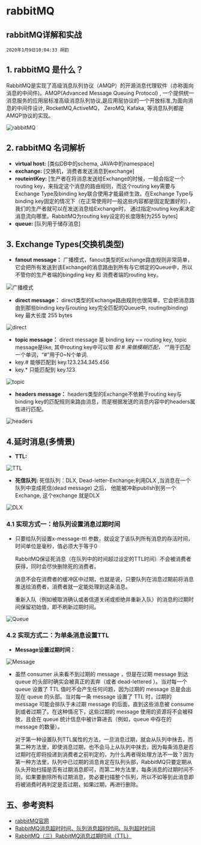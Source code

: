 # rabbitMQ

## rabbitMQ详解和实战

```text
2020年1月9日10:04:33 胡韵
```

## 1. rabbitMQ 是什么？

RabbitMQ是实现了高级消息队列协议（AMQP）的开源消息代理软件（亦称面向消息的中间件\)。AMQP\(Advanced Message Queuing Protocol\) , 一个提供统一消息服务的应用层标准高级消息队列协议,是应用层协议的一个开放标准,为面向消息的中间件设计, RocketMQ,ActiveMQ， ZeroMQ, Kafaka, 等消息队列都是AMQP协议的实现。

![rabbitMQ](../.gitbook/assets/0.png)

## 2. rabbitMQ 名词解析

* **virtual host:** \[类似DB中的schema, JAVA中的namespace\]
* **exchange:**     \[交换机，消费者发送消息到exchange\]
* **routeintKey:**  \[生产者在将消息发送给Exchange的时候，一般会指定一个routing key，来指定这个消息的路由规则，而这个routing key需要与Exchange Type及binding key联合使用才能最终生效。在Exchange Type与binding key固定的情况下（在正常使用时一般这些内容都是固定配置好的），我们的生产者就可以在发送消息给Exchange时， 通过指定routing key来决定消息流向哪里。RabbitMQ为routing key设定的长度限制为255 bytes\]
* **queue:**        \[队列用于储存消息\]

## 3. Exchange Types\(交换机类型\)

* **fanout message：** 广播模式，fanout类型的Exchange路由规则非常简单，它会把所有发送到该Exchange的消息路由到所有与它绑定的Queue中，所以不管你的生产者端的bingding key 和 消费者端的routing key。

![&#x5E7F;&#x64AD;&#x6A21;&#x5F0F;](../.gitbook/assets/1%20%289%29.png)

* **direct message：** direct类型的Exchange路由规则也很简单，它会把消息路由到那些binding key与routing key完全匹配的Queue中, routing\(binding\) key 最大长度 255 bytes

![direct](../.gitbook/assets/2%20%289%29.png)

* **topic message：** direct message 是 binding key == routing key, topic message是like, 其中routing key中可以带  _和 \# 来做模糊匹配， “_”用于匹配一个单词，“\#”用于0~N个单词.
* key.\# 能够匹配到 key.123.234.345.456
* key.\* 只能匹配到 key.123

![topic](../.gitbook/assets/3%20%287%29.png)

* **headers message：** headers类型的Exchange不依赖于routing key与binding key的匹配规则来路由消息，而是根据发送的消息内容中的headers属性进行匹配。

![headers](../.gitbook/assets/4%20%286%29.png)

## 4.延时消息\(多情景\)

* **TTL:** 

![TTL](../.gitbook/assets/5%20%286%29.png)

* **死信队列:** 死信队列：DLX, Dead-letter-Exchange;利用DLX ,当消息在一个队列中变成死信\(dead message\) 之后， 他能被冲新publish到另一个Exchange, 这个exchange 就是DLX

![DLX](../.gitbook/assets/6%20%285%29.png)

### 4.1 实现方式一：给队列设置消息过期时间

* 只要给队列设置x-message-ttl 参数，就设定了该队列所有消息的存活时间，时间单位是毫秒，值必须大于等于0

  RabbitMQ保证死消息（在队列中的时间超过设定的TTL时间）不会被消费者获得，同时会尽快删除死的消费者。

  消息不会在消费者的缓冲区中过期，也就是说，只要队列在消息过期前将消息推送给消费者，消费者就一定能处理到这条消息。

  重新入队（例如被取消确认或者信道关闭或拒绝并重新入队）的消息的过期时间保留初始值，即不刷新过期时间。

![Queue](../.gitbook/assets/7%20%283%29.png)

### 4.2 实现方式二：为单条消息设置TTL

* **Message设置过期时间：**

![Message](../.gitbook/assets/8%20%282%29.png)

* 虽然 consumer 从来看不到过期的 message ，但是在过期 message 到达 queue 的头部时确实会被真正的丢弃（或者 dead-lettered ）。当对每一个 queue 设置了 TTL 值时不会产生任何问题，因为过期的 message 总是会出现在 queue 的头部。当对每一条 message 设置了 TTL 时，过期的 message 可能会排队于未过期 message 的后面，直到这些消息被 consume 到或者过期了。在这种情况下，这些过期的 message 使用的资源将不会被释放，且会在 queue 统计信息中被计算进去（例如，queue 中存在的 message 的数量）。

  对于第一种设置队列TTL属性的方法，一旦消息过期，就会从队列中抹去，而第二种方法里，即使消息过期，也不会马上从队列中抹去，因为每条消息是否过期时在即将投递到消费者之前判定的，为什么两者得处理方法不一致？因为第一种方法里，队列中已过期的消息肯定在队列头部，RabbitMQ只要定期从队头开始扫描是否有过期消息即可，而第二种方法里，每条消息的过期时间不同，如果要删除所有过期消息，势必要扫描整个队列，所以不如等到此消息即将被消费时再判定是否过期，如果过期，再进行删除。

## 五、参考资料

* [rabbitMQ官网](https:././www.rabbitmq.com./getstarted.html)
* [RabbitMQ消息超时时间、队列消息超时时间、队列超时时间](https:././blog.csdn.net./liu0808./article./details./81356552)
* [RabbitMQ（三）RabbitMQ消息过期时间（TTL）](https:././blog.csdn.net./jiao_fuyou./article./details./22053663)


